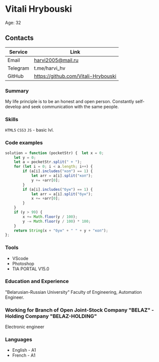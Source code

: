 # Vitali Hrybouski

Age: 32

## Contacts

Service | Link
------------ | -------------
Email | harvi2005@mail.ru
Telegram | t.me/harvi_hv
GitHub | https://github.com/Vitali-Hrybouski

### Summary

My life principle is to be an honest and open person. Constantly self-develop and seek communication with the same people.

### Skills

`HTML5` `CSS3`  `JS`  - basic lvl.

### Code examples

```js
solution = function (pocketStr) {  let x = 0;
    let y = 0;
    let a = pocketStr.split(" + ");
    for (let i = 0; i < a.length; i++) {
        if (a[i].includes("коп") == 1) {
            let arr = a[i].split("коп");
            y += +arr[0];
        }
        if (a[i].includes("бун") == 1) {
            let arr = a[i].split("бун");
            x += +arr[0];
        }
    }
    if (y > 99) {
        x += Math.floor(y / 100);
        y -= Math.floor(y / 100) * 100;
    }
    return String(x + "бун" + " " + y + "коп");
};
```
### Tools

- VScode
- Photoshop
- TIA PORTAL V15.0

### Education and Experience

"Belarusian-Russian University" Faculty of Engineering, Automation Engineer.

### Working for Branch of Open Joint-Stock Company "BELAZ" - Holding Company "BELAZ-HOLDING" 

Electronic engineer

### Languages
* English  - A1
* French  - A1

